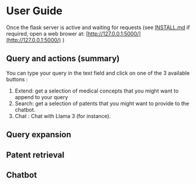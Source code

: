 # User Guide
Once the flask server is active and waiting for requests (see [INSTALL.md](./INSTALL.md) if required, open a web brower at:
[http://127.0.0.1:5000/](http://127.0.0.1:5000/)
)

## Query and actions (summary)
You can type your query in the text field and click on one of the 3 available buttons :
1. Extend: get a selection of medical concepts that you might want to append to your query
2. Search: get a selection of patents that you might want to provide to the chatbot.
3. Chat : Chat with Llama 3 (for instance). 

## Query expansion

## Patent retrieval

## Chatbot
